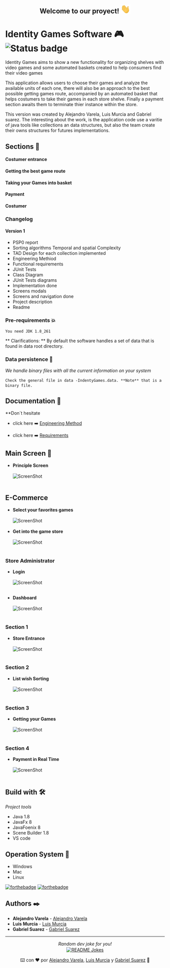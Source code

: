<div align="center">
<h2> Welcome to our proyect! <img src="https://github.com/ABSphreak/ABSphreak/blob/master/gifs/Hi.gif" width="30px"></h2>
</div>

# Identity Games Software 🎮 ![Status badge](https://img.shields.io/badge/status-in%20progress-yellow)

Identity Games aims to show a new functionality for organizing shelves with video games and some automated baskets created to help consumers find their video games

This application allows users to choose their games and analyze the available units of each one, there will also be an approach to the best possible getting games route, accompanied by an automated basket that helps costumers to take their games in each store shelve. Finally a payment section awaits them to terminate thier instance within the store.

This version was created by Alejandro Varela, Luis Murcia and Gabriel suarez. The interesting about the work, is the application code use a varitie of java tools like collections an data structures, but also the team create their owns structures for futures implementations.

## Sections 🧩

#### Costumer entrance

#### Getting the best game route

#### Taking your Games into basket

#### Payment 

#### Costumer

### Changelog 

#### Version 1
* PSP0 report
* Sorting algorithms Temporal and spatial Complexity
* TAD Design for each collection implemented
* Engineering Methiod
* Functional requirements
* JUnit Tests
* Class Diagram
* JUnit Tests diagrams
* Implementation done
* Screens modals
* Screens and navigation done
* Project description
* Readme

### Pre-requirements 💥
```
You need JDK 1.8_261
```

** Clarifications: ** By default the software handles a set of data that is found in data root directory.

### Data persistence 🔩

_We handle binary files with all the current information on your system_

```
Check the general file in data -IndentyGames.data. **Note** that is a binary file.
```

## Documentation 📃
**Don´t hesitate 

* click here ➡️ [Engineering Method](https://github.com/alejandro945/game-store/blob/master/docs/ENGINEERING%20METHOD.pdf)

* click here ➡️ [Requirements](https://github.com/alejandro945/game-store/blob/master/docs/FUNCTIONAL%20REQUIREMENTS%20.pdf)

## Main Screen 🚀
* <b>Principle Screen</b> <br><br>
![ScreenShot](https://github.com/alejandro945/game-store/tree/master/src/ui/assets/images/screens/init.png)<br><br>

## E-Commerce 

* <b>Select your favorites games</b> <br><br>
![ScreenShot](https://github.com/alejandro945/game-store/tree/master/src/ui/assets/images/screens/e-commerce.png)<br><br>
* <b>Get into the game store</b> <br><br>
![ScreenShot](https://github.com/alejandro945/game-store/tree/master/src/ui/assets/images/screens/costumer.png)<br><br>

### Store Administrator

* <b>Login</b> <br><br>
![ScreenShot](https://github.com/alejandro945/game-store/tree/master/src/ui/assets/images/screens/login.png)<br><br>

* <b>Dashboard</b> <br><br>
![ScreenShot](https://github.com/alejandro945/game-store/tree/master/src/ui/assets/images/screens/dashboard.png)<br><br>

### Section 1

* <b>Store Entrance</b> <br><br>
![ScreenShot](https://github.com/alejandro945/game-store/tree/master/src/ui/assets/images/screens/section1.png)<br><br>

### Section 2 

* <b>List wish Sorting</b> <br><br>
![ScreenShot](https://github.com/alejandro945/game-store/tree/master/src/ui/assets/images/screens/section2.png)<br><br>

### Section 3
* <b>Getting your Games </b> <br><br>
![ScreenShot](https://github.com/alejandro945/game-store/tree/master/src/ui/assets/images/screens/section3.png)<br><br>

### Section 4

* <b>Payment in Real Time</b> <br><br>
![ScreenShot](https://github.com/alejandro945/game-store/tree/master/src/ui/assets/images/screens/section4.png)<br><br>



## Build with 🛠️

_Project tools_

* Java 1.8
* JavaFx 8
* JavaFoenix 8
* Scene Builder 1.8
* VS code

## Operation System 📢

* Windows
* Mac
* Linux

[![forthebadge](https://forthebadge.com/images/badges/made-with-java.svg)](https://forthebadge.com) [![forthebadge](https://forthebadge.com/images/badges/built-with-love.svg)](https://forthebadge.com)
## Authors ✒️

* **Alejandro Varela**  - [Alejandro Varela](https://github.com/alejandro945)
* **Luis Murcia**  - [Luis Murcia](https://github.com/luis486)
* **Gabriel Suarez** - [Gabriel Suarez](https://github.com/GabrielSB19)
---
<div align="center">
<i>Random dev joke for you!</i><br>
<a href="https://readme-jokes.vercel.app"><img align="center" src="https://readme-jokes.vercel.app/api" alt="README Jokes"></a>


⌨️ con ❤️ por [Alejandro Varela](https://github.com/alejandro945), [Luis Murcia](https://github.com/luis486) y [Gabriel Suarez](https://github.com/GabrielSB19) 🚀